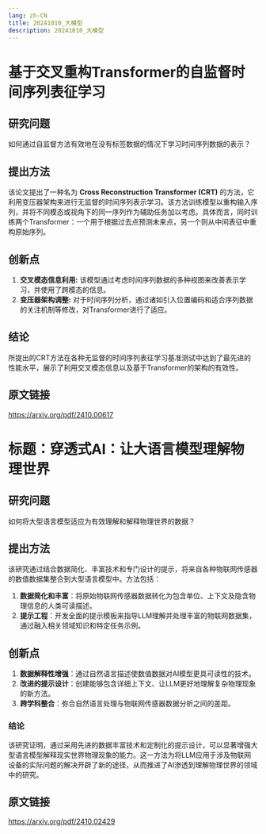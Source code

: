 ```yaml
--- 
lang: zh-CN 
title: 20241010_大模型 
description: 20241010_大模型 
--- 
```


# 基于交叉重构Transformer的自监督时间序列表征学习

## 研究问题
如何通过自监督方法有效地在没有标签数据的情况下学习时间序列数据的表示？

## 提出方法
该论文提出了一种名为 **Cross Reconstruction Transformer (CRT)** 的方法，它利用变压器架构来进行无监督的时间序列表示学习。该方法训练模型以重构输入序列，并将不同模态或视角下的同一序列作为辅助任务加以考虑。具体而言，同时训练两个Transformer：一个用于根据过去点预测未来点，另一个则从中间表征中重构原始序列。

## 创新点
1. **交叉模态信息利用:** 该模型通过考虑时间序列数据的多种视图来改善表示学习，并使用了跨模态的信息。
2. **变压器架构调整:** 对于时间序列分析，通过诸如引入位置编码和适合序列数据的关注机制等修改，对Transformer进行了适应。

## 结论
所提出的CRT方法在各种无监督的时间序列表征学习基准测试中达到了最先进的性能水平，展示了利用交叉模态信息以及基于Transformer的架构的有效性。 

## 原文链接
https://arxiv.org/pdf/2410.00617 



# 标题：穿透式AI：让大语言模型理解物理世界

## 研究问题
如何将大型语言模型适应为有效理解和解释物理世界的数据？

## 提出方法
该研究通过结合数据简化、丰富技术和专门设计的提示，将来自各种物联网传感器的数值数据集整合到大型语言模型中。方法包括：
1. **数据简化和丰富**：将原始物联网传感器数据转化为包含单位、上下文及隐含物理信息的人类可读描述。
2. **提示工程**：开发全面的提示模板来指导LLM理解并处理丰富的物联网数据集，通过融入相关领域知识和特定任务示例。

## 创新点
1. **数据解释性增强**：通过自然语言描述使数值数据对AI模型更具可读性的技术。
2. **改进的提示设计**：创建能够包含详细上下文、让LLM更好地理解复杂物理现象的新方法。
3. **跨学科整合**：弥合自然语言处理与物联网传感器数据分析之间的差距。

### 结论
该研究证明，通过采用先进的数据丰富技术和定制化的提示设计，可以显著增强大型语言模型解释现实世界物理现象的能力。这一方法为将LLM应用于涉及物联网设备的实际问题的解决开辟了新的途径，从而推进了AI渗透到理解物理世界的领域中的研究。 

## 原文链接
https://arxiv.org/pdf/2410.02429 



